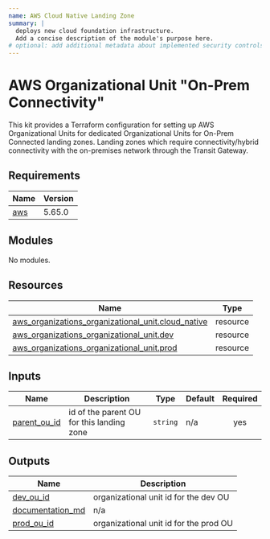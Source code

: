 ```yaml
---
name: AWS Cloud Native Landing Zone
summary: |
  deploys new cloud foundation infrastructure.
  Add a concise description of the module's purpose here.
# optional: add additional metadata about implemented security controls
---
```


# AWS Organizational Unit "On-Prem Connectivity"

This kit provides a Terraform configuration for setting up AWS Organizational Units for dedicated Organizational Units for On-Prem Connected landing zones. Landing zones which require connectivity/hybrid connectivity with the on-premises network through the Transit Gateway.

<!-- BEGIN_TF_DOCS -->
## Requirements

| Name | Version |
|------|---------|
| <a name="requirement_aws"></a> [aws](#requirement\_aws) | 5.65.0 |

## Modules

No modules.

## Resources

| Name | Type |
|------|------|
| [aws_organizations_organizational_unit.cloud_native](https://registry.terraform.io/providers/hashicorp/aws/5.65.0/docs/resources/organizations_organizational_unit) | resource |
| [aws_organizations_organizational_unit.dev](https://registry.terraform.io/providers/hashicorp/aws/5.65.0/docs/resources/organizations_organizational_unit) | resource |
| [aws_organizations_organizational_unit.prod](https://registry.terraform.io/providers/hashicorp/aws/5.65.0/docs/resources/organizations_organizational_unit) | resource |

## Inputs

| Name | Description | Type | Default | Required |
|------|-------------|------|---------|:--------:|
| <a name="input_parent_ou_id"></a> [parent\_ou\_id](#input\_parent\_ou\_id) | id of the parent OU for this landing zone | `string` | n/a | yes |

## Outputs

| Name | Description |
|------|-------------|
| <a name="output_dev_ou_id"></a> [dev\_ou\_id](#output\_dev\_ou\_id) | organizational unit id for the dev OU |
| <a name="output_documentation_md"></a> [documentation\_md](#output\_documentation\_md) | n/a |
| <a name="output_prod_ou_id"></a> [prod\_ou\_id](#output\_prod\_ou\_id) | organizational unit id for the prod OU |
<!-- END_TF_DOCS -->
